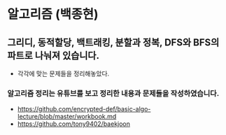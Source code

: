 # 알고리즘 (백종현)
## 그리디, 동적할당, 백트래킹, 분할과 정복, DFS와 BFS의 파트로 나눠져 있습니다.
- 각각에 맞는 문제들을 정리해놓았다.
### 알고리즘 정리는 유튜브를 보고 정리한 내용과 문제들을 작성하였습니다.
- https://github.com/encrypted-def/basic-algo-lecture/blob/master/workbook.md
- https://github.com/tony9402/baekjoon